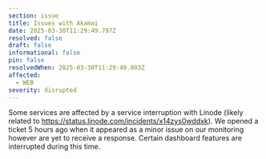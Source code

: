 ```yaml
---
section: issue
title: Issues with Akamai
date: 2025-03-30T11:29:49.797Z
resolved: false
draft: false
informational: false
pin: false
resolvedWhen: 2025-03-30T11:29:49.803Z
affected:
  - WEB
severity: disrupted
---
```

Some services are affected by a service interruption with Linode (likely related to https://status.linode.com/incidents/x14zys0wddxk). We opened a ticket 5 hours ago when it appeared as a minor issue on our monitoring however are yet to receive a response. Certain dashboard features are interrupted during this time.